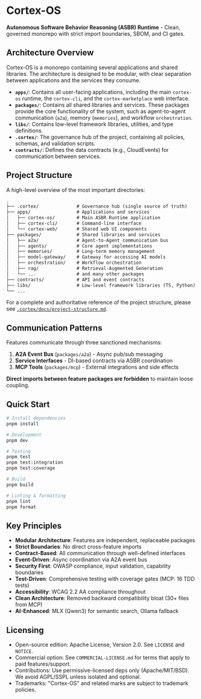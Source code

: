 # Cortex-OS

**Autonomous Software Behavior Reasoning (ASBR) Runtime** - Clean, governed monorepo with strict import boundaries, SBOM, and CI gates.

## Architecture Overview

Cortex-OS is a monorepo containing several applications and shared libraries. The architecture is designed to be modular, with clear separation between applications and the services they consume.

-   **`apps/`**: Contains all user-facing applications, including the main `cortex-os` runtime, the `cortex-cli`, and the `cortex-marketplace` web interface.
-   **`packages/`**: Contains all shared libraries and services. These packages provide the core functionality of the system, such as agent-to-agent communication (`a2a`), memory (`memories`), and workflow `orchestration`.
-   **`libs/`**: Contains low-level framework libraries, utilities, and type definitions.
-   **`.cortex/`**: The governance hub of the project, containing all policies, schemas, and validation scripts.
-   **`contracts/`**: Defines the data contracts (e.g., CloudEvents) for communication between services.

## Project Structure

A high-level overview of the most important directories:

```markdown
.
├── .cortex/              # Governance hub (single source of truth)
├── apps/                 # Applications and services
│   ├── cortex-os/        # Main ASBR Runtime application
│   ├── cortex-cli/       # Command-line interface
│   └── cortex-web/       # Shared web UI components
├── packages/             # Shared libraries and services
│   ├── a2a/              # Agent-to-Agent communication bus
│   ├── agents/           # Core agent implementations
│   ├── memories/         # Long-term memory management
│   ├── model-gateway/    # Gateway for accessing AI models
│   ├── orchestration/    # Workflow orchestration
│   ├── rag/              # Retrieval-Augmented Generation
│   └── ...               # and many other packages
├── contracts/            # API and event contracts
├── libs/                 # Low-level framework libraries (TS, Python)
└── ...
```

For a complete and authoritative reference of the project structure, please see [`.cortex/docs/project-structure.md`](./.cortex/docs/project-structure.md).

## Communication Patterns

Features communicate through three sanctioned mechanisms:

1. **A2A Event Bus** (`packages/a2a`) - Async pub/sub messaging
2. **Service Interfaces** - DI-based contracts via ASBR coordination
3. **MCP Tools** (`packages/mcp`) - External integrations and side effects

**Direct imports between feature packages are forbidden** to maintain loose coupling.

## Quick Start

```bash
# Install dependencies
pnpm install

# Development
pnpm dev

# Testing
pnpm test
pnpm test:integration
pnpm test:coverage

# Build
pnpm build

# Linting & formatting
pnpm lint
pnpm format
```

## Key Principles

- **Modular Architecture**: Features are independent, replaceable packages
- **Strict Boundaries**: No direct cross-feature imports
- **Contract-Based**: All communication through well-defined interfaces
- **Event-Driven**: Async coordination via A2A event bus
- **Security First**: OWASP compliance, input validation, capability boundaries
- **Test-Driven**: Comprehensive testing with coverage gates (MCP: 16 TDD tests)
- **Accessibility**: WCAG 2.2 AA compliance throughout
- **Clean Architecture**: Removed backward compatibility bloat (30+ files from MCP)
- **AI-Enhanced**: MLX (Qwen3) for semantic search, Ollama fallback

## Licensing

- Open-source edition: Apache License, Version 2.0. See `LICENSE` and `NOTICE`.
- Commercial option: See `COMMERCIAL-LICENSE.md` for terms that apply to paid features/support.
- Contributions: Use permissive-licensed deps only (Apache/MIT/BSD). We avoid AGPL/SSPL unless isolated and optional.
- Trademarks: "Cortex-OS" and related marks are subject to trademark policies.
